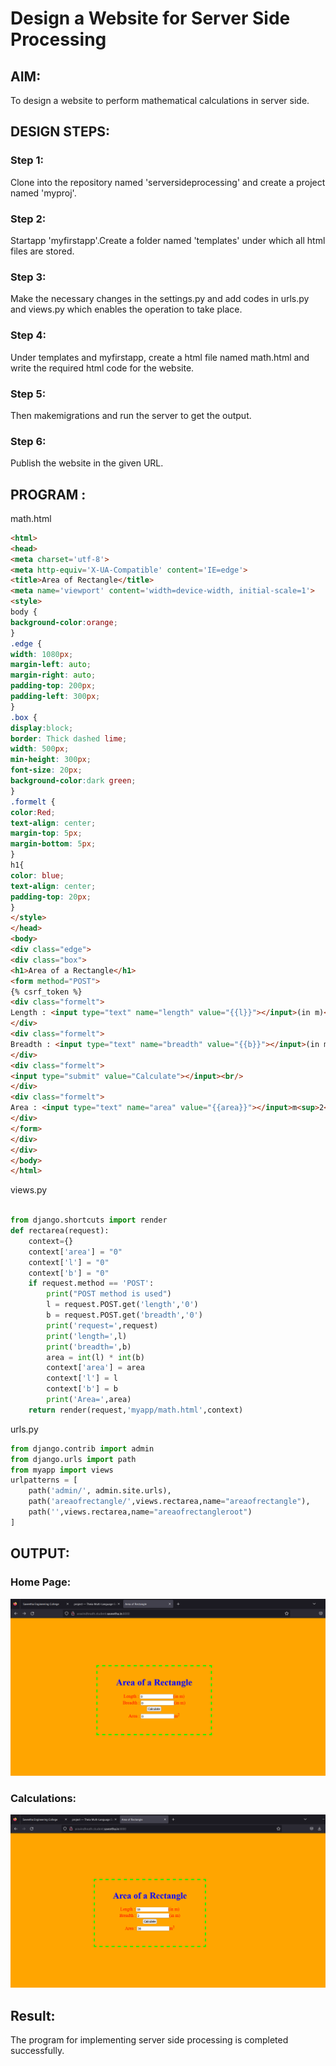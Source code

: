 # Design a Website for Server Side Processing

## AIM:
To design a website to perform mathematical calculations in server side.

## DESIGN STEPS:

### Step 1:
Clone into the repository named 'serversideprocessing' and create a project named 'myproj'.
### Step 2:
Startapp 'myfirstapp'.Create a folder named 'templates' under which all html files are stored.
### Step 3:
Make the necessary changes in the settings.py and add codes in urls.py and views.py which enables the operation to take place.
### Step 4:
Under templates and myfirstapp, create a html file named math.html and write the required html code for the website.
### Step 5:
Then makemigrations and run the server to get the output.
### Step 6:
Publish the website in the given URL.

## PROGRAM :
math.html
```html
<html>
<head>
<meta charset='utf-8'>
<meta http-equiv='X-UA-Compatible' content='IE=edge'>
<title>Area of Rectangle</title>   
<meta name='viewport' content='width=device-width, initial-scale=1'>
<style>
body {
background-color:orange;    
}
.edge {
width: 1080px;
margin-left: auto;
margin-right: auto;
padding-top: 200px;
padding-left: 300px;    
}
.box {
display:block;
border: Thick dashed lime;
width: 500px;
min-height: 300px;
font-size: 20px;
background-color:dark green;    
}
.formelt {
color:Red;
text-align: center;
margin-top: 5px;
margin-bottom: 5px;    
}
h1{
color: blue;
text-align: center;
padding-top: 20px;    
}
</style> 
</head>    
<body>
<div class="edge">
<div class="box">
<h1>Area of a Rectangle</h1> 
<form method="POST">
{% csrf_token %}
<div class="formelt">
Length : <input type="text" name="length" value="{{l}}"></input>(in m)<br/>
</div>
<div class="formelt">
Breadth : <input type="text" name="breadth" value="{{b}}"></input>(in m)<br/>    
</div>    
<div class="formelt">
<input type="submit" value="Calculate"></input><br/>    
</div>
<div class="formelt">
Area : <input type="text" name="area" value="{{area}}"></input>m<sup>2</sup><br/>    
</div>
</form>   
</div>    
</div>
</body>
</html>
```
views.py
```python

from django.shortcuts import render
def rectarea(request):
    context={}
    context['area'] = "0"
    context['l'] = "0"
    context['b'] = "0"
    if request.method == 'POST':
        print("POST method is used")
        l = request.POST.get('length','0')
        b = request.POST.get('breadth','0')
        print('request=',request)
        print('length=',l)
        print('breadth=',b)
        area = int(l) * int(b)
        context['area'] = area
        context['l'] = l
        context['b'] = b
        print('Area=',area)
    return render(request,'myapp/math.html',context)
```    
urls.py
```python
from django.contrib import admin
from django.urls import path
from myapp import views
urlpatterns = [
    path('admin/', admin.site.urls),
    path('areaofrectangle/',views.rectarea,name="areaofrectangle"),
    path('',views.rectarea,name="areaofrectangleroot")
]
```

## OUTPUT:

### Home Page:
![Output](/Output/Output_Homepage_lab05.png)

### Calculations:
![Output](/Output/Output_lab05.png)

## Result:
The program for implementing server side processing is completed successfully.
